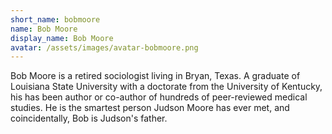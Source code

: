 ```yaml
---
short_name: bobmoore
name: Bob Moore
display_name: Bob Moore
avatar: /assets/images/avatar-bobmoore.png
---
```

Bob Moore is a retired sociologist living in Bryan, Texas. A graduate of Louisiana State University with a doctorate from the University of Kentucky, his has been author or co-author of hundreds of peer-reviewed medical studies. He is the smartest person Judson Moore has ever met, and coincidentally, Bob is Judson's father.